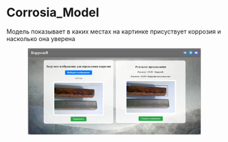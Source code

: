 # Corrosia_Model
Модель показывает в каких местах на картинке присуствует коррозия и насколько она уверена

<p align="center">
  <img src="images/Screenshot_6.png"  style="display: block; margin: 0 auto; width: 80%;">
</p>
